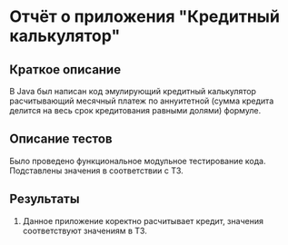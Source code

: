 # Отчёт о приложения "Кредитный калькулятор"

## Краткое описание

В Java был написан код эмулирующий кредитный калькулятор расчитывающий месячный платеж по аннуитетной (сумма кредита делится на весь срок кредитования равными долями) формуле.


## Описание тестов

Было проведено функциональное модульное тестирование кода. 
Подставлены значения в соответствии с ТЗ.


## Результаты

1. Данное приложение коректно расчитывает кредит, значения соответствуют значениям в ТЗ. 